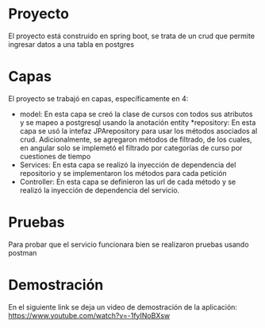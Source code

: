 # Proyecto
El proyecto está construido en spring boot, se trata de un crud que permite ingresar datos a una tabla en postgres

# Capas
El proyecto se trabajó en capas, específicamente en 4:
* model: En esta capa se creó la clase de cursos con todos sus atributos y se mapeo a postgresql usando la anotación entity
*repository: En esta capa se usó la intefaz JPArepository para usar los métodos asociados al crud. Adicionalmente, se agregaron métodos de filtrado, de los cuales, en angular solo se implemetó el filtrado por categorías de curso por cuestiones de tiempo
* Services: En esta capa se realizó la inyección de dependencia del repositorio y se implementaron los métodos para cada petición
* Controller: En esta capa se definieron las url de cada método y se realizó la inyección de dependencia del servicio.



# Pruebas
Para probar que el servicio funcionara bien se realizaron pruebas usando postman

# Demostración
En el siguiente link se deja un video de demostración de la aplicación: https://www.youtube.com/watch?v=-1fyINoBXsw
